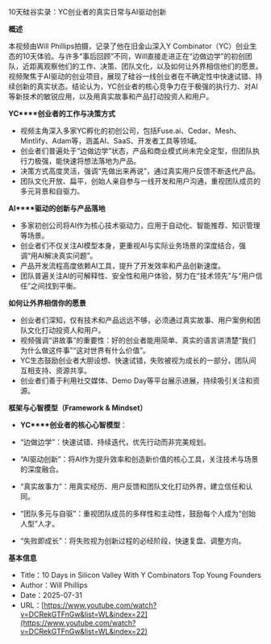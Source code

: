 10天硅谷实录：YC创业者的真实日常与AI驱动创新

  

**概述**

  

本视频由Will Phillips拍摄，记录了他在旧金山深入Y Combinator（YC）创业生态的10天体验。与许多“事后回顾”不同，Will直接走进正在“边做边学”的初创团队，近距离观察他们的工作、决策、团队文化，以及如何让外界相信他们的愿景。视频聚焦于AI驱动的创业项目，展现了硅谷一线创业者在不确定性中快速试错、持续创新的真实状态。结论认为，YC创业者的核心竞争力在于极强的执行力、对AI等新技术的敏锐应用，以及用真实故事和产品打动投资人和用户。

  

**YC****创业者的工作与决策方式**

- 视频主角深入多家YC孵化的初创公司，包括Fuse.ai、Cedar、Mesh、Mintlify、Adam等，涵盖AI、SaaS、开发者工具等领域。
- 创业者们普遍处于“边做边学”状态，产品和商业模式尚未完全定型，但团队执行力极强，能快速将想法落地为产品。
- 决策方式高度灵活，强调“先做出来再说”，通过真实用户反馈不断迭代产品。
- 团队文化开放、扁平，创始人亲自参与一线开发和用户沟通，重视团队成员的多元背景和自驱力。

  

**AI****驱动的创新与产品落地**

- 多家初创公司将AI作为核心技术驱动力，应用于自动化、智能推荐、知识管理等场景。
- 创业者们不仅关注AI模型本身，更重视AI与实际业务场景的深度结合，强调“用AI解决真实问题”。
- 产品开发流程高度依赖AI工具，提升了开发效率和产品创新速度。
- 团队普遍关注AI的可解释性、安全性和用户体验，努力在“技术领先”与“用户信任”之间找到平衡。

  

**如何让外界相信你的愿景**

- 创业者们深知，仅有技术和产品远远不够，必须通过真实故事、用户案例和团队文化打动投资人和用户。
- 视频强调“讲故事”的重要性：好的创业者能用简单、真实的语言讲清楚“我们为什么做这件事”“这对世界有什么价值”。
- YC生态鼓励创业者大胆设想、快速试错，失败被视为成长的一部分，团队间互相支持、资源共享。
- 创业者们善于利用社交媒体、Demo Day等平台展示进展，持续吸引关注和资源。

  

**框架与心智模型（****Framework & Mindset****）**

- **YC****创业者的核心心智模型**：

- “边做边学”：快速试错、持续迭代，优先行动而非完美规划。
- “AI驱动创新”：将AI作为提升效率和创造新价值的核心工具，关注技术与场景的深度融合。
- “真实故事力”：用真实经历、用户反馈和团队文化打动外界，建立信任和认同。
- “团队多元与自驱”：重视团队成员的多样性和主动性，鼓励每个人成为“创始人型”人才。
- “失败即成长”：将失败视为创新过程的必经阶段，快速复盘、调整方向。

  

**基本信息**

- Title：10 Days in Silicon Valley With Y Combinators Top Young Founders
- Author：Will Phillips
- Date：2025-07-31
- URL：[https://www.youtube.com/watch?v=DCRekGTFnGw&list=WL&index=22](https://www.youtube.com/watch?v=DCRekGTFnGw&list=WL&index=22)